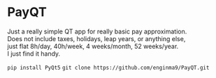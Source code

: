 # PayQT  
Just a really simple QT app for really basic pay approximation.  
Does not include taxes, holidays, leap years, or anything else,  
just flat 8h/day, 40h/week, 4 weeks/month, 52 weeks/year.   
I just find it handy.   

`pip install PyQt5`
`git clone https://github.com/enginma9/PayQT.git`
